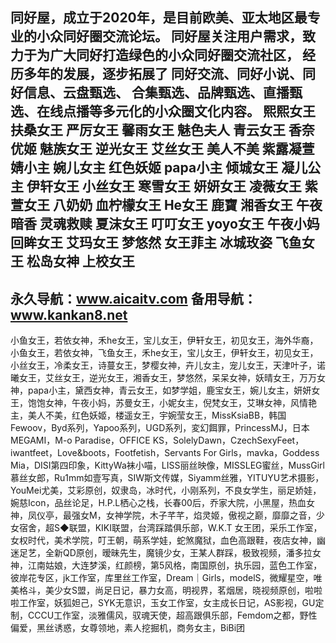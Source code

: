   同好屋，成立于2020年，是目前欧美、亚太地区最专业的小众同好圈交流论坛。
   同好屋关注用户需求，致力于为广大同好打造绿色的小众同好圈交流社区，
   经历多年的发展，逐步拓展了
   同好交流、同好小说、同好信息、云盘甄选、
   合集甄选、品牌甄选、直播甄选、在线点播等多元化的小众圈文化内容。
   熙熙女王 扶桑女王 严厉女王 馨雨女王 魅色夫人 青云女王 香奈优姬 魅族女王 逆光女王 艾丝女王 美人不美 紫露凝萱 婧小主 婉儿女主 红色妖姬 papa小主 倾城女王 凝儿公主 伊轩女王 小丝女王 寒雪女王 妍妍女王 凌薇女王 紫萱女王 八奶奶 血柠檬女王 He女王 鹿寶 湘香女王 午夜暗香 灵魂救赎 夏沫女王 叮叮女王 yoyo女王 午夜小妈 回眸女王 艾玛女王 梦悠然 女王菲主 冰城玫姿 飞鱼女王 松岛女神 上校女王
  ----------------------------
  永久导航：www.aicaitv.com
  备用导航：www.kankan8.net
  -------------------------------

小鱼女王，若依女神，禾he女王，宝儿女王，伊轩女王，初见女王，海外华裔，小鱼女王，若依女神，飞鱼女王，禾he女王，宝儿女王，伊轩女王，初见女王，小丝女王，冷柔女王，诗蔓女王，梦樱女神，卉儿女主，宠儿女王，天津叶子，诺曦女王，艾丝女王，逆光女王，湘香女王，梦悠然，呆呆女神，妖晴女王，万万女神，papa小主，黛西女神，青云女王，如梦学姐，鹿宝女王，婉儿女主，妍妍女王，饱饱女神，午夜小妈，苏曼女王，小妮女主，倪梵女王，艾琳女神，风情艳主，美人不美，红色妖姬，楼遥女王，宇婉莹女王，MissKsiaBB，韩国Fewoov，Byd系列，Yapoo系列，UGD系列，変幻餌罪，PrincessMJ，日本MEGAMI，M-o Paradise，OFFICE KS，SolelyDawn，CzechSexyFeet，iwantfeet，Love&boots，Footfetish，Servants For Girls，mavka，Goddess Mia，DISI第四印象，KittyWa袜小喵，LISS丽丝映像，MISSLEG蜜丝，MussGirl慕丝女郎，Ru1mm如壹写真，SIW斯文传媒，Siyamm丝雅，YITUYU艺术摄影，YouMei尤美，艾彩原创，奴隶岛，冰时代，小刚系列，不良女学生，丽足娇娃，婉慈Icon，品丝论足，H.P.L栖心之栈，长春00后，乔家大院，小黑屋，热血女神，凤仪亭，最强女M，女神学院，木子芊芊，焰灵姬，傲视之巅，靡靡之音，少女宿舍，超S◆联盟，KIKI联盟，台湾踩踏俱乐部，W.K.T 女王团，采乐工作室，女权时代，美术学院，叮王朝，萌系学娃，蛇煞魔狱，血色高跟鞋，夜店女神，幽迷足艺，全新QD原创，暧昧先生，魔镜少女，王某人群踩，极致视频，潘多拉女神，江南姑娘，大连梦溪，红颜榜，第5风格，南国原创，执乐园，蓝色工作室，彼岸花专区，jk工作室，库里丝工作室，Dream｜Girls，modelS，微耀星空，唯美格斗，美少女S盟，尚足日记，暴力女高，明视界，茗烟居，晓视频原创，啦啦啦工作室，妖狐妲己，SYK无意识，玉女工作室，女主成长日记，AS影视，GU定制，CCCU工作室，淡雅儒风，驭魂天使，超高跟俱乐部，Femdom之都，野性偏爱，黑丝诱惑，女尊领地，素人挖掘机，商务女主，BiBi团



